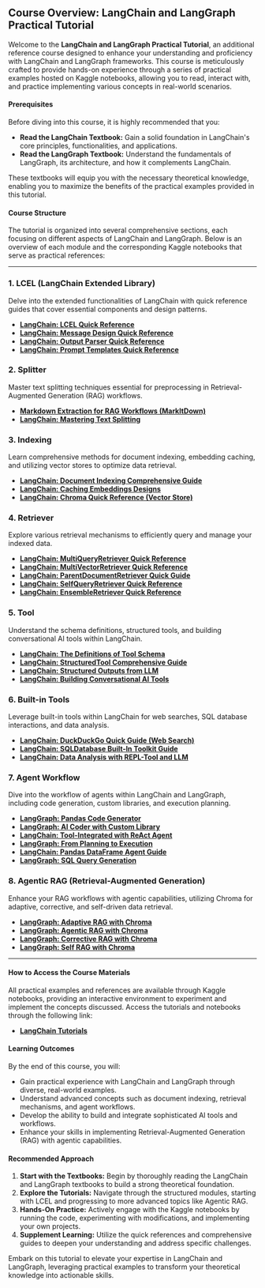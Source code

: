 ## Course Overview: LangChain and LangGraph Practical Tutorial

Welcome to the **LangChain and LangGraph Practical Tutorial**, an additional reference course designed to enhance your understanding and proficiency with LangChain and LangGraph frameworks. This course is meticulously crafted to provide hands-on experience through a series of practical examples hosted on Kaggle notebooks, allowing you to read, interact with, and practice implementing various concepts in real-world scenarios.

#### **Prerequisites**
Before diving into this course, it is highly recommended that you:
- **Read the LangChain Textbook:** Gain a solid foundation in LangChain's core principles, functionalities, and applications.
- **Read the LangGraph Textbook:** Understand the fundamentals of LangGraph, its architecture, and how it complements LangChain.

These textbooks will equip you with the necessary theoretical knowledge, enabling you to maximize the benefits of the practical examples provided in this tutorial.

#### **Course Structure**
The tutorial is organized into several comprehensive sections, each focusing on different aspects of LangChain and LangGraph. Below is an overview of each module and the corresponding Kaggle notebooks that serve as practical references:

---

### **1. LCEL (LangChain Extended Library)**
Delve into the extended functionalities of LangChain with quick reference guides that cover essential components and design patterns.

- **[LangChain: LCEL Quick Reference](https://www.kaggle.com/code/ksmooi/langchain-lcel-quick-reference)**
- **[LangChain: Message Design Quick Reference](https://www.kaggle.com/code/ksmooi/langchain-message-design-quick-reference)**
- **[LangChain: Output Parser Quick Reference](https://www.kaggle.com/code/ksmooi/langchain-output-parser-quick-reference)**
- **[LangChain: Prompt Templates Quick Reference](https://www.kaggle.com/code/ksmooi/langchain-prompt-templates-quick-reference)**

### **2. Splitter**
Master text splitting techniques essential for preprocessing in Retrieval-Augmented Generation (RAG) workflows.

- **[Markdown Extraction for RAG Workflows (MarkItDown)](https://www.kaggle.com/code/ksmooi/markdown-extraction-for-rag-workflows-markitdown)**
- **[LangChain: Mastering Text Splitting](https://www.kaggle.com/code/ksmooi/langchain-mastering-text-splitting)**

### **3. Indexing**
Learn comprehensive methods for document indexing, embedding caching, and utilizing vector stores to optimize data retrieval.

- **[LangChain: Document Indexing Comprehensive Guide](https://www.kaggle.com/code/ksmooi/langchain-document-indexing-comprehensive-guide)**
- **[LangChain: Caching Embeddings Designs](https://www.kaggle.com/code/ksmooi/langchain-caching-embeddings-designs)**
- **[LangChain: Chroma Quick Reference (Vector Store)](https://www.kaggle.com/code/ksmooi/langchain-chroma-quick-reference-vector-store)**

### **4. Retriever**
Explore various retrieval mechanisms to efficiently query and manage your indexed data.

- **[LangChain: MultiQueryRetriever Quick Reference](https://www.kaggle.com/code/ksmooi/langchain-multiqueryretriever-quick-reference)**
- **[LangChain: MultiVectorRetriever Quick Reference](https://www.kaggle.com/code/ksmooi/langchain-multivectorretriever-quick-reference)**
- **[LangChain: ParentDocumentRetriever Quick Guide](https://www.kaggle.com/code/ksmooi/langchain-parentdocumentretriever-quick-guide)**
- **[LangChain: SelfQueryRetriever Quick Reference](https://www.kaggle.com/code/ksmooi/langchain-selfqueryretriever-quick-reference)**
- **[LangChain: EnsembleRetriever Quick Reference](https://www.kaggle.com/code/ksmooi/langchain-ensembleretriever-quick-reference)**

### **5. Tool**
Understand the schema definitions, structured tools, and building conversational AI tools within LangChain.

- **[LangChain: The Definitions of Tool Schema](https://www.kaggle.com/code/ksmooi/langchain-the-definitions-of-tool-schema)**
- **[LangChain: StructuredTool Comprehensive Guide](https://www.kaggle.com/code/ksmooi/langchain-structuredtool-comprehensive-guide)**
- **[LangChain: Structured Outputs from LLM](https://www.kaggle.com/code/ksmooi/langchain-structured-outputs-from-llm)**
- **[LangChain: Building Conversational AI Tools](https://www.kaggle.com/code/ksmooi/langchain-building-conversational-ai-tools)**

### **6. Built-in Tools**
Leverage built-in tools within LangChain for web searches, SQL database interactions, and data analysis.

- **[LangChain: DuckDuckGo Quick Guide (Web Search)](https://www.kaggle.com/code/ksmooi/langchain-duckduckgo-quick-guide-web-search)**
- **[LangChain: SQLDatabase Built-In Toolkit Guide](https://www.kaggle.com/code/ksmooi/langchain-sqldatabase-built-in-toolkit-guide)**
- **[LangChain: Data Analysis with REPL-Tool and LLM](https://www.kaggle.com/code/ksmooi/langchain-data-analysis-with-repl-tool-and-llm)**

### **7. Agent Workflow**
Dive into the workflow of agents within LangChain and LangGraph, including code generation, custom libraries, and execution planning.

- **[LangGraph: Pandas Code Generator](https://www.kaggle.com/code/ksmooi/langgraph-pandas-code-generator)**
- **[LangGraph: AI Coder with Custom Library](https://www.kaggle.com/code/ksmooi/langgraph-ai-coder-with-custom-library)**
- **[LangChain: Tool-Integrated with ReAct Agent](https://www.kaggle.com/code/ksmooi/langchain-tool-integrated-with-react-agent)**
- **[LangGraph: From Planning to Execution](https://www.kaggle.com/code/ksmooi/langgraph-from-planning-to-execution)**
- **[LangChain: Pandas DataFrame Agent Guide](https://www.kaggle.com/code/ksmooi/langchain-pandas-dataframe-agent-guide)**
- **[LangGraph: SQL Query Generation](https://www.kaggle.com/code/ksmooi/langgraph-sql-query-generation)**

### **8. Agentic RAG (Retrieval-Augmented Generation)**
Enhance your RAG workflows with agentic capabilities, utilizing Chroma for adaptive, corrective, and self-driven data retrieval.

- **[LangGraph: Adaptive RAG with Chroma](https://www.kaggle.com/code/ksmooi/langgraph-adaptive-rag-with-chroma)**
- **[LangGraph: Agentic RAG with Chroma](https://www.kaggle.com/code/ksmooi/langgraph-agentic-rag-with-chroma)**
- **[LangGraph: Corrective RAG with Chroma](https://www.kaggle.com/code/ksmooi/langgraph-corrective-rag-with-chroma)**
- **[LangGraph: Self RAG with Chroma](https://www.kaggle.com/code/ksmooi/langgraph-self-rag-with-chroma)**

---

#### **How to Access the Course Materials**
All practical examples and references are available through Kaggle notebooks, providing an interactive environment to experiment and implement the concepts discussed. Access the tutorials and notebooks through the following link:

- **[LangChain Tutorials](https://python.langchain.com/docs/tutorials/)**

#### **Learning Outcomes**
By the end of this course, you will:
- Gain practical experience with LangChain and LangGraph through diverse, real-world examples.
- Understand advanced concepts such as document indexing, retrieval mechanisms, and agent workflows.
- Develop the ability to build and integrate sophisticated AI tools and workflows.
- Enhance your skills in implementing Retrieval-Augmented Generation (RAG) with agentic capabilities.

#### **Recommended Approach**
1. **Start with the Textbooks:** Begin by thoroughly reading the LangChain and LangGraph textbooks to build a strong theoretical foundation.
2. **Explore the Tutorials:** Navigate through the structured modules, starting with LCEL and progressing to more advanced topics like Agentic RAG.
3. **Hands-On Practice:** Actively engage with the Kaggle notebooks by running the code, experimenting with modifications, and implementing your own projects.
4. **Supplement Learning:** Utilize the quick references and comprehensive guides to deepen your understanding and address specific challenges.

Embark on this tutorial to elevate your expertise in LangChain and LangGraph, leveraging practical examples to transform your theoretical knowledge into actionable skills.

